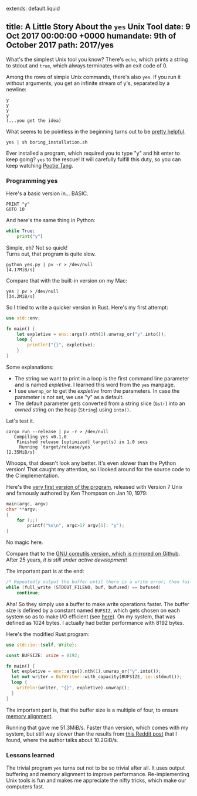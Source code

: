 extends: default.liquid

title:      A Little Story About the `yes` Unix Tool
date:       9 Oct 2017 00:00:00 +0000
humandate:  9th of October 2017
path:       2017/yes
---

What's the simplest Unix tool you know?
There's `echo`, which prints a string to stdout and `true`, which always terminates with an exit code of 0.

Among the rows of simple Unix commands, there's also `yes`.
If you run it without arguments, you get an infinite stream of y's, separated by a newline:

```
y
y
y
y
(...you get the idea)
```

What seems to be pointless in the beginning turns out to be [pretty helpful](http://www.nickm.com/trope_tank/TROPE-12-01.pdf).

```
yes | sh boring_installation.sh
```

Ever installed a program, which required you to type "y" and hit enter to keep going?
`yes` to the rescue! It will carefully fulfill this duty, so you can keep watching [Pootie Tang](https://www.youtube.com/watch?v=yhBExhldRXQ).


### Programming yes

Here's a basic version in... BASIC.

```basic
PRINT "y"
GOTO 10
```

And here's the same thing in Python:

```python
while True:
    print("y")
```

Simple, eh? Not so quick!  
Turns out, that program is quite slow. 

```
python yes.py | pv -r > /dev/null
[4.17MiB/s]
```

Compare that with the built-in version on my Mac:

```
yes | pv > /dev/null
[34.2MiB/s]
```

So I tried to write a quicker version in Rust. Here's my first attempt:

```rust
use std::env;

fn main() {
    let expletive = env::args().nth(1).unwrap_or("y".into());
    loop {
        println!("{}", expletive);
    }
}
```

Some explanations:

* The string we want to print in a loop is the first command line parameter and is named *expletive*. I learned this word from the `yes` manpage.
* I use `unwrap_or` to get the *expletive* from the parameters. In case the parameter is not set, we use "y" as a default.
* The default parameter gets converted from a string slice (`&str`) into an *owned* string on the heap (`String`) using `into()`.


Let's test it.

```
cargo run --release | pv -r > /dev/null
   Compiling yes v0.1.0
    Finished release [optimized] target(s) in 1.0 secs
     Running `target/release/yes`
[2.35MiB/s] 
```

Whoops, that doesn't look any better. It's even slower than the Python version!
That caught my attention, so I looked around for the source code to the C implementation.

Here's the [very first version of the program](https://github.com/dspinellis/unix-history-repo/blob/4c37048d6dd7b8f65481c8c86ef8cede2e782bb3/usr/src/cmd/yes.c), released with Version 7 Unix and famously authored by Ken Thompson on Jan 10, 1979:

```c
main(argc, argv)
char **argv;
{
	for (;;)
		printf("%s\n", argc>1? argv[1]: "y");
}
```

No magic here.

Compare that to the [GNU coreutils version, which is mirrored on Github](https://github.com/coreutils/coreutils/blame/master/src/yes.c). After 25 years, *it is still under active development!*

The important part is at the end:

```c
/* Repeatedly output the buffer until there is a write error; then fail.  */
while (full_write (STDOUT_FILENO, buf, bufused) == bufused)
    continue;
```

Aha! So they simply use a buffer to make write operations faster.
The buffer size is defined by a constant named `BUFSIZ`, which gets chosen on each system so as to make I/O efficient (see [here](https://www.gnu.org/software/libc/manual/html_node/Controlling-Buffering.html)).
On my system, that was defined as 1024 bytes. I actually had better performance with 8192 bytes.

Here's the modified Rust program:

```rust
use std::io::{self, Write};

const BUFSIZE: usize = 8192;

fn main() {
  let expletive = env::args().nth(1).unwrap_or("y".into());
  let mut writer = BufWriter::with_capacity(BUFSIZE, io::stdout());
  loop {
    writeln!(writer, "{}", expletive).unwrap();
  }
}
```

The important part is, that the buffer size is a multiple of four, to ensure [memory alignment](https://stackoverflow.com/a/381368/270334).

Running that gave me 51.3MiB/s.
Faster than version, which comes with my system, but still way slower than the results from [this Reddit post](https://www.reddit.com/r/unix/comments/6gxduc/how_is_gnu_yes_so_fast/) that I found, where the author talks about 10.2GiB/s.

### Lessons learned

The trivial program `yes` turns out not to be so trivial after all.
It uses output buffering and memory alignment to improve performance.
Re-implementing Unix tools is fun and makes me appreciate the nifty tricks,
which make our computers fast.

